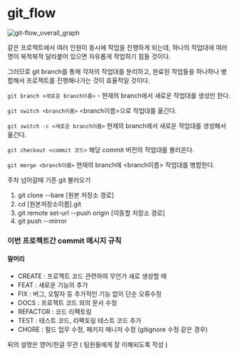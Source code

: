 # git_flow

![git-flow_overall_graph](https://techblog.woowahan.com/wp-content/uploads/img/2017-10-30/git-flow_overall_graph.png)



같은 프로젝트에서 여러 인원이 동시에 작업을 진행하게 되는데, 하나의 작업대에 여러명이 북적북적 달라붙어 있으면 자유롭게 작업하기 힘들 것이다.

그러므로 git branch를 통해 각자의 작업대를 분리하고, 완료된 작업들을 하나하나 병합해서 프로젝트를 진행해나가는 것이 효율적일 것이다.



`git branch <새로운 branch이름>` - 현재의 branch에서 새로운 작업대를 생성만 한다.

`git switch <branch이름>` <branch이름>으로 작업대를 옮긴다.

`git switch -c <새로운 branch이름>` 현재의 branch에서 새로운 작업대를 생성해서 옮긴다.

`git checkout <commit 코드>` 해당 commit 버전의 작업대를 불러온다.



`git merge <branch이름>` 현재의 branch에 <branch이름> 작업대를 병합한다.





주차 넘어갈때 기존 git 불러오기

1. git clone --bare [원본 저장소 경로]
2. cd [원본저장소이름].git
3. git remote set-url --push origin [이동할 저장소 경로]
4. git push --mirror







### 이번 프로젝트간 commit 메시지 규칙

#### 말머리

* CREATE : 프로젝트 코드 관련하여 무언가 새로 생성할 때
* FEAT : 새로운 기능의 추가
* FIX : 버그, 오탈자 등 추가적인 기능 없이 단순 오류수정
* DOCS : 프로젝트 코드 외의 문서 수정
* REFACTOR : 코드 리팩토링
* TEST : 테스트 코드, 리팩토링 테스트 코드 추가
* CHORE : 필드 업무 수정, 패키지 매니저 수정 (gitignore 수정 같은 경우)



뒤의 설명은 영어/한글 무관 ( 팀원들에게 잘 이해되도록 작성 )